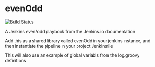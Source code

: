 # evenOdd
[![Build Status](http://10.71.10.130:8080/buildStatus/icon?job=libraries)](http://10.71.10.130:8080/job/libraries/)

A Jenkins even/odd playbook from the Jenkins.io documentation

Add this as a shared library called evenOdd in your jenkins
instance, and then instantiate the pipeline in your project Jenkinsfile

This will also use an example of global variabls from the log.groovy
definitions

